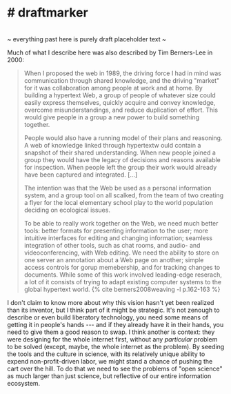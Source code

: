 <div id="draftmarker"><h1># draftmarker</h1><br>~ everything past here is purely draft placeholder text ~  </div>

Much of what I describe here was also described by Tim Berners-Lee in 2000:

> When I proposed the web in 1989, the driving force I had in mind was communication through shared knowledge, and the driving "market" for it was collaboration among people at work and at home. By building a hypertext Web, a group of people of whatever size could easily express themselves, quickly acquire and convey knowledge, overcome misunderstandings, and reduce duplication of effort. This would give people in a group a new power to build something together. 
>
> People would also have a running model of their plans and reasoning. A web of knowledge linked through hypertextw ould contain a snapshot of their shared understanding. When new people joined a group they would have the legacy of decisions and reasons available for inspection. When people left the group their work would already have been captured and integrated. [...]
>
> The intention was that the Web be used as a personal information system, and a group tool on all scalked, from the team of two creating a flyer for the local elementary school play to the world population deciding on ecological issues. 
>
> To be able to really work together on the Web, we need much better tools: better formats for presenting information to the user; more intuitive interfaces for editing and changing information; seamless integration of other tools, such as chat rooms, and audio- and videoconferencing, with Web editing. We need the ability to store on one server an annotation about a Web page on another; simple access controls for gorup memebership, and for tracking changes to documents. While some of this work involved leading-edge reserach, a lot of it consists of trying to adapt existing computer systems to the global hypertext world. {% cite berners2008weaving -l p.162-163 %}


I don't claim to know more about why this vision hasn't yet been realized than its inventor, but I think part of it might be strategic. It's not zenough to describe or even build liberatory technology, you need some means of getting it in people's hands --- and if they already have it in their hands, you need to give them a good reason to swap. I think another is context: they were designing for the whole internet first, without any  *particular* problem to be solved (except, maybe, the whole internet as the problem). By seeding the tools and the culture in science, with its relatively unique ability to expend non-profit-driven labor, we might stand a chance of pushing the cart over the hill. To do that we need to see the problems of "open science" as much larger than just science, but reflective of our entire information ecosystem.


